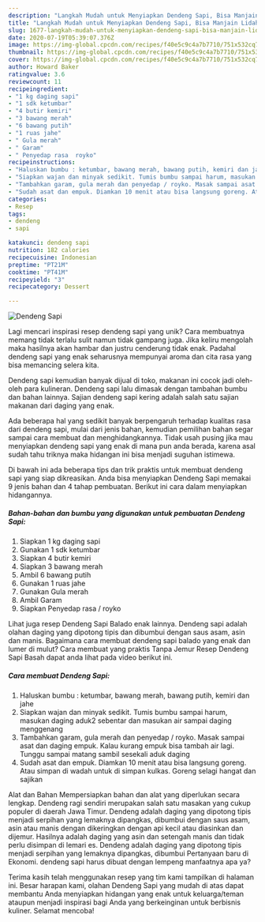 ```yaml
---
description: "Langkah Mudah untuk Menyiapkan Dendeng Sapi, Bisa Manjain Lidah"
title: "Langkah Mudah untuk Menyiapkan Dendeng Sapi, Bisa Manjain Lidah"
slug: 1677-langkah-mudah-untuk-menyiapkan-dendeng-sapi-bisa-manjain-lidah
date: 2020-07-19T05:39:07.376Z
image: https://img-global.cpcdn.com/recipes/f40e5c9c4a7b7710/751x532cq70/dendeng-sapi-foto-resep-utama.jpg
thumbnail: https://img-global.cpcdn.com/recipes/f40e5c9c4a7b7710/751x532cq70/dendeng-sapi-foto-resep-utama.jpg
cover: https://img-global.cpcdn.com/recipes/f40e5c9c4a7b7710/751x532cq70/dendeng-sapi-foto-resep-utama.jpg
author: Howard Baker
ratingvalue: 3.6
reviewcount: 11
recipeingredient:
- "1 kg daging sapi"
- "1 sdk ketumbar"
- "4 butir kemiri"
- "3 bawang merah"
- "6 bawang putih"
- "1 ruas jahe"
- " Gula merah"
- " Garam"
- " Penyedap rasa  royko"
recipeinstructions:
- "Haluskan bumbu : ketumbar, bawang merah, bawang putih, kemiri dan jahe"
- "Siapkan wajan dan minyak sedikit. Tumis bumbu sampai harum, masukan daging aduk2 sebentar dan masukan air sampai daging menggenang"
- "Tambahkan garam, gula merah dan penyedap / royko. Masak sampai asat dan daging empuk. Kalau kurang empuk bisa tambah air lagi. Tunggu sampai matang sambil sesekali aduk daging"
- "Sudah asat dan empuk. Diamkan 10 menit atau bisa langsung goreng. Atau simpan di wadah untuk di simpan kulkas. Goreng selagi hangat dan sajikan"
categories:
- Resep
tags:
- dendeng
- sapi

katakunci: dendeng sapi 
nutrition: 182 calories
recipecuisine: Indonesian
preptime: "PT21M"
cooktime: "PT41M"
recipeyield: "3"
recipecategory: Dessert

---
```



![Dendeng Sapi](https://img-global.cpcdn.com/recipes/f40e5c9c4a7b7710/751x532cq70/dendeng-sapi-foto-resep-utama.jpg)

Lagi mencari inspirasi resep dendeng sapi yang unik? Cara membuatnya memang tidak terlalu sulit namun tidak gampang juga. Jika keliru mengolah maka hasilnya akan hambar dan justru cenderung tidak enak. Padahal dendeng sapi yang enak seharusnya mempunyai aroma dan cita rasa yang bisa memancing selera kita.

Dendeng sapi kemudian banyak dijual di toko, makanan ini cocok jadi oleh-oleh para kulineran. Dendeng sapi lalu dimasak dengan tambahan bumbu dan bahan lainnya. Sajian dendeng sapi kering adalah salah satu sajian makanan dari daging yang enak.

Ada beberapa hal yang sedikit banyak berpengaruh terhadap kualitas rasa dari dendeng sapi, mulai dari jenis bahan, kemudian pemilihan bahan segar sampai cara membuat dan menghidangkannya. Tidak usah pusing jika mau menyiapkan dendeng sapi yang enak di mana pun anda berada, karena asal sudah tahu triknya maka hidangan ini bisa menjadi suguhan istimewa.


Di bawah ini ada beberapa tips dan trik praktis untuk membuat dendeng sapi yang siap dikreasikan. Anda bisa menyiapkan Dendeng Sapi memakai 9 jenis bahan dan 4 tahap pembuatan. Berikut ini cara dalam menyiapkan hidangannya.

<!--inarticleads1-->

##### Bahan-bahan dan bumbu yang digunakan untuk pembuatan Dendeng Sapi:

1. Siapkan 1 kg daging sapi
1. Gunakan 1 sdk ketumbar
1. Siapkan 4 butir kemiri
1. Siapkan 3 bawang merah
1. Ambil 6 bawang putih
1. Gunakan 1 ruas jahe
1. Gunakan  Gula merah
1. Ambil  Garam
1. Siapkan  Penyedap rasa / royko


Lihat juga resep Dendeng Sapi Balado enak lainnya. Dendeng sapi adalah olahan daging yang dipotong tipis dan dibumbui dengan saus asam, asin dan manis. Bagaimana cara membuat dendeng sapi balado yang enak dan lumer di mulut? Cara membuat yang praktis Tanpa Jemur Resep Dendeng Sapi Basah dapat anda lihat pada video berikut ini. 

<!--inarticleads2-->

##### Cara membuat Dendeng Sapi:

1. Haluskan bumbu : ketumbar, bawang merah, bawang putih, kemiri dan jahe
1. Siapkan wajan dan minyak sedikit. Tumis bumbu sampai harum, masukan daging aduk2 sebentar dan masukan air sampai daging menggenang
1. Tambahkan garam, gula merah dan penyedap / royko. Masak sampai asat dan daging empuk. Kalau kurang empuk bisa tambah air lagi. Tunggu sampai matang sambil sesekali aduk daging
1. Sudah asat dan empuk. Diamkan 10 menit atau bisa langsung goreng. Atau simpan di wadah untuk di simpan kulkas. Goreng selagi hangat dan sajikan


Alat dan Bahan Mempersiapkan bahan dan alat yang diperlukan secara lengkap. Dendeng ragi sendiri merupakan salah satu masakan yang cukup populer di daerah Jawa Timur. Dendeng adalah daging yang dipotong tipis menjadi serpihan yang lemaknya dipangkas, dibumbui dengan saus asam, asin atau manis dengan dikeringkan dengan api kecil atau diasinkan dan dijemur. Hasilnya adalah daging yang asin dan setengah manis dan tidak perlu disimpan di lemari es. Dendeng adalah daging yang dipotong tipis menjadi serpihan yang lemaknya dipangkas, dibumbui Pertanyaan baru di Ekonomi. dendeng sapi harus dibuat dengan lempeng manfaatnya apa ya? 

Terima kasih telah menggunakan resep yang tim kami tampilkan di halaman ini. Besar harapan kami, olahan Dendeng Sapi yang mudah di atas dapat membantu Anda menyiapkan hidangan yang enak untuk keluarga/teman ataupun menjadi inspirasi bagi Anda yang berkeinginan untuk berbisnis kuliner. Selamat mencoba!
